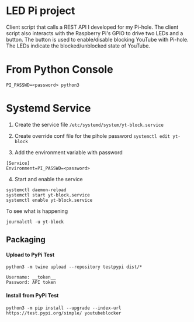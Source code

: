 # LED Pi project

Client script that calls a REST API I developed for my Pi-hole. The client script also interacts with the Raspberry Pi's
GPIO to drive two LEDs and a button. The button is used to enable/disable blocking YouTube with Pi-hole. The LEDs
indicate the blocked/unblocked state of YouTube.

# From Python Console

`PI_PASSWD=<password> python3`

# Systemd Service

1. Create the service file
   `/etc/systemd/system/yt-block.service`

2. Create override conf file for the pihole password `systemctl edit yt-block`

3. Add the environment variable with password

```
[Service]
Environment=PI_PASSWD=<password>
```

4. Start and enable the service

```
systemctl daemon-reload
systemctl start yt-block.service
systemctl enable yt-block.service

```

To see what is happening

`journalctl -u yt-block`

## Packaging


#### Upload to PyPi Test

    python3 -m twine upload --repository testpypi dist/*

    Username: __token__
    Password: API token


#### Install from PyPi Test

    python3 -m pip install --upgrade --index-url https://test.pypi.org/simple/ youtubeblocker
